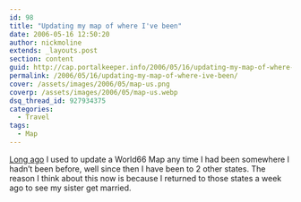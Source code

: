 ```yaml
---
id: 98
title: "Updating my map of where I've been"
date: 2006-05-16 12:50:20
author: nickmoline
extends: _layouts.post
section: content
guid: http://cap.portalkeeper.info/2006/05/16/updating-my-map-of-where-ive-been/
permalink: /2006/05/16/updating-my-map-of-where-ive-been/
cover: /assets/images/2006/05/map-us.png
coverp: /assets/images/2006/05/map-us.webp
dsq_thread_id: 927934375
categories:
  - Travel
tags:
  - Map
---
```

[Long ago](https://www.nick.pro/2004/04/11/updated-map/) I used to update a World66 Map any time I had been somewhere I hadn&#8217;t been before, well since then I have been to 2 other states. The reason I think about this now is because I returned to those states a week ago to see my sister get married.

<!--more-->

<amp-img src="{{ site.baseurl }}/assets/images/2006/05/map-us.webp" width="5175" height="3762" layout="responsive" lightbox>
  <amp-img fallback src="{{ site.baseurl }}/assets/images/2006/05/map-us.png" width="5175" height="3762" layout="responsive" lightbox></amp-img>
</amp-img>
